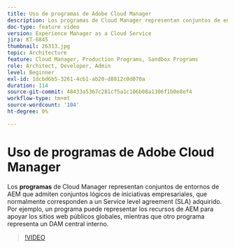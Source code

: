 ```yaml
---
title: Uso de programas de Adobe Cloud Manager
description: Los programas de Cloud Manager representan conjuntos de entornos de AEM que admiten conjuntos lógicos de iniciativas empresariales, que normalmente corresponden a un Service level agreement adquirido (SLA). Por ejemplo, un programa puede representar los recursos de AEM para apoyar los sitios web públicos globales, mientras que otro programa representa un DAM central interno.
doc-type: feature video
version: Experience Manager as a Cloud Service
jira: KT-6845
thumbnail: 26313.jpg
topic: Architecture
feature: Cloud Manager, Production Programs, Sandbox Programs
role: Architect, Developer, Admin
level: Beginner
exl-id: 1dcbd6b5-3261-4cb1-ab20-d8812c0d070a
duration: 114
source-git-commit: 48433a5367c281cf5a1c106b08a1306f1b0e8ef4
workflow-type: tm+mt
source-wordcount: '104'
ht-degree: 0%

---
```


# Uso de programas de Adobe Cloud Manager

Los **programas** de Cloud Manager representan conjuntos de entornos de AEM que admiten conjuntos lógicos de iniciativas empresariales, que normalmente corresponden a un Service level agreement (SLA) adquirido. Por ejemplo, un programa puede representar los recursos de AEM para apoyar los sitios web públicos globales, mientras que otro programa representa un DAM central interno.

>[!VIDEO](https://video.tv.adobe.com/v/26313?quality=12&learn=on)
